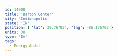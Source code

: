 ```yaml
---
id: 14008
title: 'Barton Center'
city: 'Indianapolis'
state: 'IN'
position: { 'lat': 39.767034, 'lng': -86.176702 }
units: 38
type: 'EA'
tags:
  - Energy Audit
---
```

